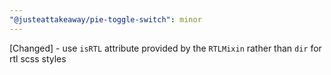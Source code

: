 ```yaml
---
"@justeattakeaway/pie-toggle-switch": minor
---
```


[Changed] - use `isRTL` attribute provided by the `RTLMixin` rather than `dir` for rtl scss styles
